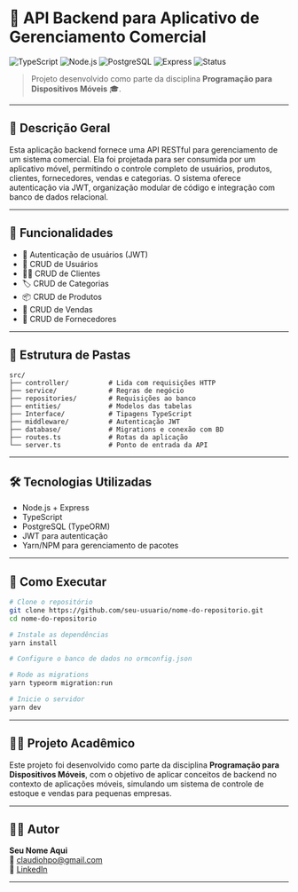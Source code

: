 
# 📱 API Backend para Aplicativo de Gerenciamento Comercial

![TypeScript](https://img.shields.io/badge/TypeScript-3178C6?style=for-the-badge&logo=typescript&logoColor=white)
![Node.js](https://img.shields.io/badge/Node.js-339933?style=for-the-badge&logo=nodedotjs&logoColor=white)
![PostgreSQL](https://img.shields.io/badge/PostgreSQL-4169E1?style=for-the-badge&logo=postgresql&logoColor=white)
![Express](https://img.shields.io/badge/Express.js-000000?style=for-the-badge&logo=express&logoColor=white)
![Status](https://img.shields.io/badge/status-em%20desenvolvimento-yellow?style=for-the-badge)

> Projeto desenvolvido como parte da disciplina **Programação para Dispositivos Móveis** 🎓.

---

## 🧾 Descrição Geral

Esta aplicação backend fornece uma API RESTful para gerenciamento de um sistema comercial. Ela foi projetada para ser consumida por um aplicativo móvel, permitindo o controle completo de usuários, produtos, clientes, fornecedores, vendas e categorias. O sistema oferece autenticação via JWT, organização modular de código e integração com banco de dados relacional.

---

## 🧩 Funcionalidades

- 🔐 Autenticação de usuários (JWT)
- 👤 CRUD de Usuários
- 🧍‍♂️ CRUD de Clientes
- 🏷️ CRUD de Categorias
- 📦 CRUD de Produtos
- 🧾 CRUD de Vendas
- 🚚 CRUD de Fornecedores

---

## 📁 Estrutura de Pastas

```
src/
├── controller/          # Lida com requisições HTTP
├── service/             # Regras de negócio
├── repositories/        # Requisições ao banco
├── entities/            # Modelos das tabelas
├── Interface/           # Tipagens TypeScript
├── middleware/          # Autenticação JWT
├── database/            # Migrations e conexão com BD
├── routes.ts            # Rotas da aplicação
└── server.ts            # Ponto de entrada da API
```

---

## 🛠️ Tecnologias Utilizadas

- Node.js + Express
- TypeScript
- PostgreSQL (TypeORM)
- JWT para autenticação
- Yarn/NPM para gerenciamento de pacotes

---

## 🧪 Como Executar

```bash
# Clone o repositório
git clone https://github.com/seu-usuario/nome-do-repositorio.git
cd nome-do-repositorio

# Instale as dependências
yarn install

# Configure o banco de dados no ormconfig.json

# Rode as migrations
yarn typeorm migration:run

# Inicie o servidor
yarn dev
```

---

## 🧑‍🏫 Projeto Acadêmico

Este projeto foi desenvolvido como parte da disciplina **Programação para Dispositivos Móveis**, com o objetivo de aplicar conceitos de backend no contexto de aplicações móveis, simulando um sistema de controle de estoque e vendas para pequenas empresas.

---

## 👨‍💻 Autor

**Seu Nome Aqui**  
📧 claudiohpo@gmail.com  
🔗 [LinkedIn](https://www.linkedin.com/in/claudiohpo/)

---